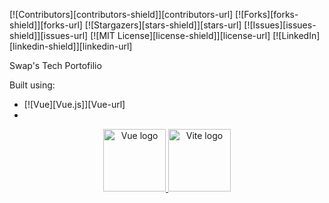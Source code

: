 [![Contributors][contributors-shield]][contributors-url]
[![Forks][forks-shield]][forks-url]
[![Stargazers][stars-shield]][stars-url]
[![Issues][issues-shield]][issues-url]
[![MIT License][license-shield]][license-url]
[![LinkedIn][linkedin-shield]][linkedin-url]

Swap's Tech Portofilio

Built using: 
* [![Vue][Vue.js]][Vue-url]
* 

<p align="center"> <a href="https://vuejs.org" target="_blank" rel="noopener noreferrer"> <img height="100" src="https://vuejs.org/images/logo.png" alt="Vue logo"> </a> <a href="https://vitejs.dev" target="_blank" rel="noopener noreferrer"> <img height="100" src="https://vitejs.dev/logo.svg" alt="Vite logo"> </a> </p>

